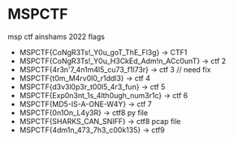 # MSPCTF

msp ctf ainshams 2022
flags

- MSPCTF{CoNgR3Ts!\_Y0u_goT_ThE_Fl3g} -> CTF1
- MSPCTF{CoNgR3Ts!\_Y0u_H3CkEd_Adm!n_ACc0unT} -> ctf 2
- MSPCTF{4r3n'7_4n1m4l5_cu73_f1l73r} -> ctf 3 // need fix
- MSPCTF{t0m_M4rv0l0_r1ddl3} -> ctf 4
- MSPCTF{d3v3l0p3r_t00l5_4r3_fun} -> ctf 5
- MSPCTF{Exp0n3nt_1s_4lth0ugh_num3r1c} -> ctf 6
- MSPCTF{MD5-IS-A-ONE-W4Y} -> ctf 7
- MSPCTF{0n1On_L4y3R} -> ctf8 py file
- MSPCTF{SHARKS_CAN_SNIFF} -> ctf8 pcap file
- MSPCTF{4dm1n_473_7h3_c00k135} -> ctf9
